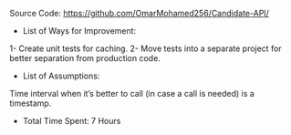 Source Code: https://github.com/OmarMohamed256/Candidate-API/

- List of Ways for Improvement:

1- Create unit tests for caching.
2- Move tests into a separate project for better separation from production code.


- List of Assumptions:

Time interval when it’s better to call (in case a call is needed) is a timestamp.

- Total Time Spent: 7 Hours
